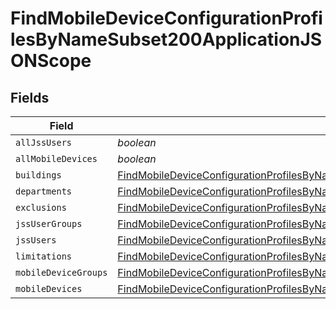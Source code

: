 # FindMobileDeviceConfigurationProfilesByNameSubset200ApplicationJSONScope


## Fields

| Field                                                                                                                                                                                                                 | Type                                                                                                                                                                                                                  | Required                                                                                                                                                                                                              | Description                                                                                                                                                                                                           |
| --------------------------------------------------------------------------------------------------------------------------------------------------------------------------------------------------------------------- | --------------------------------------------------------------------------------------------------------------------------------------------------------------------------------------------------------------------- | --------------------------------------------------------------------------------------------------------------------------------------------------------------------------------------------------------------------- | --------------------------------------------------------------------------------------------------------------------------------------------------------------------------------------------------------------------- |
| `allJssUsers`                                                                                                                                                                                                         | *boolean*                                                                                                                                                                                                             | :heavy_minus_sign:                                                                                                                                                                                                    | N/A                                                                                                                                                                                                                   |
| `allMobileDevices`                                                                                                                                                                                                    | *boolean*                                                                                                                                                                                                             | :heavy_minus_sign:                                                                                                                                                                                                    | N/A                                                                                                                                                                                                                   |
| `buildings`                                                                                                                                                                                                           | [FindMobileDeviceConfigurationProfilesByNameSubset200ApplicationJSONScopeBuildings](../../models/operations/findmobiledeviceconfigurationprofilesbynamesubset200applicationjsonscopebuildings.md)[]                   | :heavy_minus_sign:                                                                                                                                                                                                    | N/A                                                                                                                                                                                                                   |
| `departments`                                                                                                                                                                                                         | [FindMobileDeviceConfigurationProfilesByNameSubset200ApplicationJSONScopeDepartments](../../models/operations/findmobiledeviceconfigurationprofilesbynamesubset200applicationjsonscopedepartments.md)[]               | :heavy_minus_sign:                                                                                                                                                                                                    | N/A                                                                                                                                                                                                                   |
| `exclusions`                                                                                                                                                                                                          | [FindMobileDeviceConfigurationProfilesByNameSubset200ApplicationJSONScopeExclusions](../../models/operations/findmobiledeviceconfigurationprofilesbynamesubset200applicationjsonscopeexclusions.md)                   | :heavy_minus_sign:                                                                                                                                                                                                    | N/A                                                                                                                                                                                                                   |
| `jssUserGroups`                                                                                                                                                                                                       | [FindMobileDeviceConfigurationProfilesByNameSubset200ApplicationJSONScopeJssUserGroups](../../models/operations/findmobiledeviceconfigurationprofilesbynamesubset200applicationjsonscopejssusergroups.md)[]           | :heavy_minus_sign:                                                                                                                                                                                                    | N/A                                                                                                                                                                                                                   |
| `jssUsers`                                                                                                                                                                                                            | [FindMobileDeviceConfigurationProfilesByNameSubset200ApplicationJSONScopeJssUsers](../../models/operations/findmobiledeviceconfigurationprofilesbynamesubset200applicationjsonscopejssusers.md)[]                     | :heavy_minus_sign:                                                                                                                                                                                                    | N/A                                                                                                                                                                                                                   |
| `limitations`                                                                                                                                                                                                         | [FindMobileDeviceConfigurationProfilesByNameSubset200ApplicationJSONScopeLimitations](../../models/operations/findmobiledeviceconfigurationprofilesbynamesubset200applicationjsonscopelimitations.md)                 | :heavy_minus_sign:                                                                                                                                                                                                    | N/A                                                                                                                                                                                                                   |
| `mobileDeviceGroups`                                                                                                                                                                                                  | [FindMobileDeviceConfigurationProfilesByNameSubset200ApplicationJSONScopeMobileDeviceGroups](../../models/operations/findmobiledeviceconfigurationprofilesbynamesubset200applicationjsonscopemobiledevicegroups.md)[] | :heavy_minus_sign:                                                                                                                                                                                                    | N/A                                                                                                                                                                                                                   |
| `mobileDevices`                                                                                                                                                                                                       | [FindMobileDeviceConfigurationProfilesByNameSubset200ApplicationJSONScopeMobileDevices](../../models/operations/findmobiledeviceconfigurationprofilesbynamesubset200applicationjsonscopemobiledevices.md)[]           | :heavy_minus_sign:                                                                                                                                                                                                    | N/A                                                                                                                                                                                                                   |
